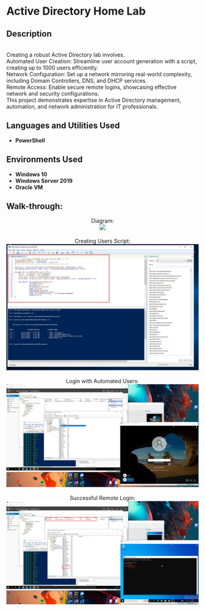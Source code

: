 <h1>Active Directory Home Lab</h1>

 

<h2>Description</h2>

<br />
Creating a robust Active Directory lab involves.
<br />
Automated User Creation: Streamline user account generation with a script, creating up to 1000 users efficiently.
<br />
Network Configuration: Set up a network mirroring real-world complexity, including Domain Controllers, DNS, and DHCP services.
<br />
Remote Access: Enable secure remote logins, showcasing effective network and security configurations.
<br />
This project demonstrates expertise in Active Directory management, automation, and network administration for IT professionals.


<h2>Languages and Utilities Used</h2>

- <b>PowerShell</b> 


<h2>Environments Used </h2>

- <b>Windows 10</b> 
- <b>Windows Server 2019</b> 
- <b>Oracle VM</b> 

<h2>Walk-through:</h2>

<p align="center">
Diagram: <br/>
<img src="[https://github.com/Vlad774/ActiveDirectoryLab/blob/main/Creating%20Users%20script.jpg](https://github.com/Vlad774/ActiveDirectoryLab/blob/main/diagram.jpg)"/>
<br />
<br />
Creating Users Script:  <br/>
<img src="https://github.com/Vlad774/ActiveDirectoryLab/blob/main/Creating%20Users%20script.jpg"/>
<br />
<br />
Login with Automated Users: <br/>
<img src="https://github.com/Vlad774/ActiveDirectoryLab/blob/main/Login_with_Automated_users.jpg"/>
<br />
<br />
Successful Remote Login:  <br/>
<img src="https://github.com/Vlad774/ActiveDirectoryLab/blob/main/Success_login.jpg"/>


</p>

<!--
 ```diff
- text in red
+ text in green
! text in orange
# text in gray
@@ text in purple (and bold)@@
```
--!>
